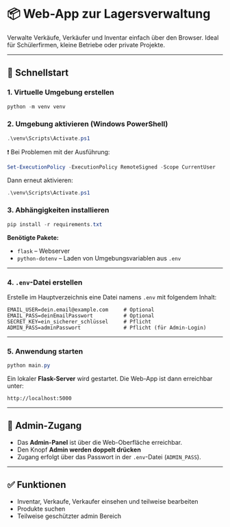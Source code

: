 # 📦 Web-App zur Lagersverwaltung

Verwalte Verkäufe, Verkäufer und Inventar einfach über den Browser. Ideal für Schülerfirmen, kleine Betriebe oder private Projekte.

---

## 🚀 Schnellstart

### 1. Virtuelle Umgebung erstellen

```powershell
python -m venv venv
```

### 2. Umgebung aktivieren (Windows PowerShell)

```powershell
.\venv\Scripts\Activate.ps1
```

❗ Bei Problemen mit der Ausführung:

```powershell
Set-ExecutionPolicy -ExecutionPolicy RemoteSigned -Scope CurrentUser
```

Dann erneut aktivieren:

```powershell
.\venv\Scripts\Activate.ps1
```

### 3. Abhängigkeiten installieren

```powershell
pip install -r requirements.txt
```

**Benötigte Pakete:**
- `flask` – Webserver
- `python-dotenv` – Laden von Umgebungsvariablen aus `.env`

---

### 4. `.env`-Datei erstellen

Erstelle im Hauptverzeichnis eine Datei namens `.env` mit folgendem Inhalt:

```env
EMAIL_USER=dein.email@example.com     # Optional
EMAIL_PASS=deinEmailPasswort          # Optional
SECRET_KEY=ein_sicherer_schlüssel     # Pflicht
ADMIN_PASS=adminPasswort              # Pflicht (für Admin-Login)
```

---

### 5. Anwendung starten

```powershell
python main.py
```

Ein lokaler **Flask-Server** wird gestartet. Die Web-App ist dann erreichbar unter:

```
http://localhost:5000
```

---

## 🔐 Admin-Zugang

- Das **Admin-Panel** ist über die Web-Oberfläche erreichbar.
- Den Knopf **Admin werden doppelt drücken**
- Zugang erfolgt über das Passwort in der `.env`-Datei (`ADMIN_PASS`).

---

## ✅ Funktionen

- Inventar, Verkaufe, Verkaufer einsehen und teilweise bearbeiten
- Produkte suchen
- Teilweise geschützter admin Bereich
